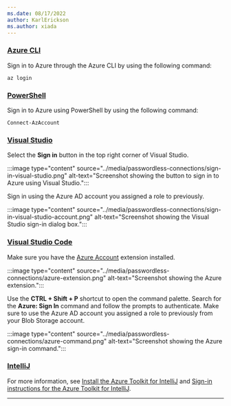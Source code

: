 ```yaml
---
ms.date: 08/17/2022
author: KarlErickson
ms.author: xiada
---
```


### [Azure CLI](#tab/sign-in-azure-cli)

Sign in to Azure through the Azure CLI by using the following command:

```azurecli
az login
```

### [PowerShell](#tab/sign-in-powershell)

Sign in to Azure using PowerShell by using the following command:

```azurepowershell
Connect-AzAccount
```

### [Visual Studio](#tab/sign-in-visual-studio)

Select the **Sign in** button in the top right corner of Visual Studio.

:::image type="content" source="../media/passwordless-connections/sign-in-visual-studio.png" alt-text="Screenshot showing the button to sign in to Azure using Visual Studio.":::

Sign in using the Azure AD account you assigned a role to previously.

:::image type="content" source="../media/passwordless-connections/sign-in-visual-studio-account.png" alt-text="Screenshot showing the Visual Studio sign-in dialog box.":::

### [Visual Studio Code](#tab/sign-in-visual-studio-code)

Make sure you have the [Azure Account](https://marketplace.visualstudio.com/items?itemName=ms-vscode.azure-account) extension installed.

:::image type="content" source="../media/passwordless-connections/azure-extension.png" alt-text="Screenshot showing the Azure extension.":::

Use the **CTRL + Shift + P** shortcut to open the command palette. Search for the **Azure: Sign In** command and follow the prompts to authenticate. Make sure to use the Azure AD account you assigned a role to previously from your Blob Storage account.

:::image type="content" source="../media/passwordless-connections/azure-command.png" alt-text="Screenshot showing the Azure sign-in command.":::

### [IntelliJ](#tab/sign-in-Intellij)

For more information, see [Install the Azure Toolkit for IntelliJ](../toolkit-for-intellij/install-toolkit.md) and [Sign-in instructions for the Azure Toolkit for IntelliJ](../toolkit-for-intellij/sign-in-instructions.md).

---
